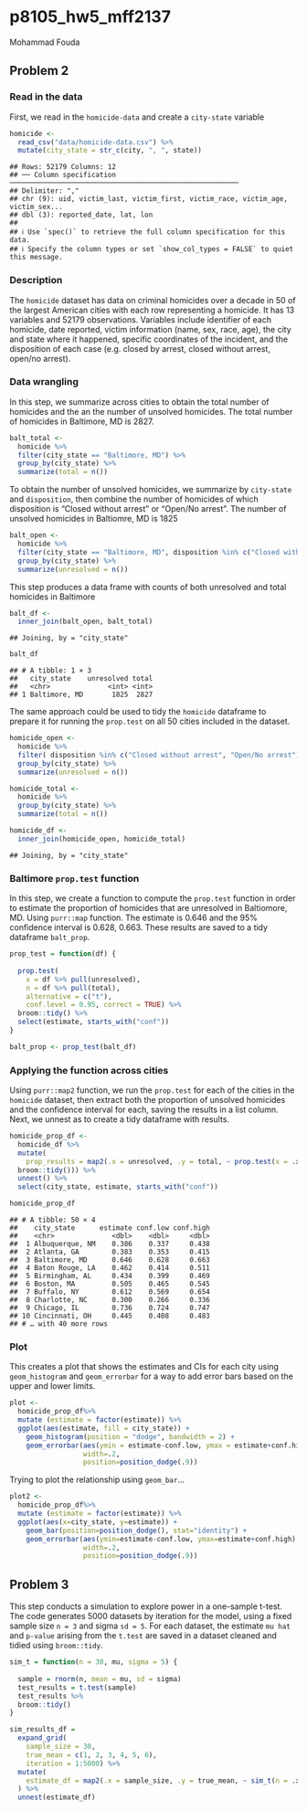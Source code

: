 p8105_hw5_mff2137
================
Mohammad Fouda

## Problem 2

### Read in the data

First, we read in the `homicide-data` and create a `city-state` variable

``` r
homicide <-
  read_csv("data/homicide-data.csv") %>% 
  mutate(city_state = str_c(city, ", ", state)) 
```

    ## Rows: 52179 Columns: 12
    ## ── Column specification ────────────────────────────────────────────────────────
    ## Delimiter: ","
    ## chr (9): uid, victim_last, victim_first, victim_race, victim_age, victim_sex...
    ## dbl (3): reported_date, lat, lon
    ## 
    ## ℹ Use `spec()` to retrieve the full column specification for this data.
    ## ℹ Specify the column types or set `show_col_types = FALSE` to quiet this message.

### Description

The `homicide` dataset has data on criminal homicides over a decade in
50 of the largest American cities with each row representing a homicide.
It has 13 variables and 52179 observations. Variables include identifier
of each homicide, date reported, victim information (name, sex, race,
age), the city and state where it happened, specific coordinates of the
incident, and the disposition of each case (e.g. closed by arrest,
closed without arrest, open/no arrest).

### Data wrangling

In this step, we summarize across cities to obtain the total number of
homicides and the an the number of unsolved homicides. The total number
of homicides in Baltimore, MD is 2827.

``` r
balt_total <-
  homicide %>% 
  filter(city_state == "Baltimore, MD") %>% 
  group_by(city_state) %>% 
  summarize(total = n()) 
```

To obtain the number of unsolved homicides, we summarize by `city-state`
and `disposition`, then combine the number of homicides of which
disposition is “Closed without arrest” or “Open/No arrest”. The number
of unsolved homicides in Baltiomre, MD is 1825

``` r
balt_open <-
  homicide %>% 
  filter(city_state == "Baltimore, MD", disposition %in% c("Closed without arrest", "Open/No arrest")) %>%
  group_by(city_state) %>% 
  summarize(unresolved = n()) 
```

This step produces a data frame with counts of both unresolved and total
homicides in Baltimore

``` r
balt_df <-
  inner_join(balt_open, balt_total)
```

    ## Joining, by = "city_state"

``` r
balt_df
```

    ## # A tibble: 1 × 3
    ##   city_state    unresolved total
    ##   <chr>              <int> <int>
    ## 1 Baltimore, MD       1825  2827

The same approach could be used to tidy the `homicide` dataframe to
prepare it for running the `prop.test` on all 50 cities included in the
dataset.

``` r
homicide_open <-
  homicide %>% 
  filter( disposition %in% c("Closed without arrest", "Open/No arrest")) %>%
  group_by(city_state) %>% 
  summarize(unresolved = n())

homicide_total <-
  homicide %>% 
  group_by(city_state) %>% 
  summarize(total = n())

homicide_df <-
  inner_join(homicide_open, homicide_total)
```

    ## Joining, by = "city_state"

### Baltimore `prop.test` function

In this step, we create a function to compute the `prop.test` function
in order to estimate the proportion of homicides that are unresolved in
Baltiomore, MD. Using `purr::map` function. The estimate is 0.646 and
the 95% confidence interval is 0.628, 0.663. These results are saved to
a tidy dataframe `balt_prop`.

``` r
prop_test = function(df) {
  
  prop.test(
    x = df %>% pull(unresolved),
    n = df %>% pull(total),
    alternative = c("t"),
    conf.level = 0.95, correct = TRUE) %>% 
  broom::tidy() %>% 
  select(estimate, starts_with("conf"))
}

balt_prop <- prop_test(balt_df)
```

### Applying the function across cities

Using `purr::map2` function, we run the `prop.test` for each of the
cities in the `homicide` dataset, then extract both the proportion of
unsolved homicides and the confidence interval for each, saving the
results in a list column. Next, we unnest as to create a tidy dataframe
with results.

``` r
homicide_prop_df <-
  homicide_df %>%
  mutate(
    prop_results = map2(.x = unresolved, .y = total, ~ prop.test(x = .x, n = .y)  %>% 
  broom::tidy())) %>% 
  unnest() %>% 
  select(city_state, estimate, starts_with("conf"))

homicide_prop_df
```

    ## # A tibble: 50 × 4
    ##    city_state      estimate conf.low conf.high
    ##    <chr>              <dbl>    <dbl>     <dbl>
    ##  1 Albuquerque, NM    0.386    0.337     0.438
    ##  2 Atlanta, GA        0.383    0.353     0.415
    ##  3 Baltimore, MD      0.646    0.628     0.663
    ##  4 Baton Rouge, LA    0.462    0.414     0.511
    ##  5 Birmingham, AL     0.434    0.399     0.469
    ##  6 Boston, MA         0.505    0.465     0.545
    ##  7 Buffalo, NY        0.612    0.569     0.654
    ##  8 Charlotte, NC      0.300    0.266     0.336
    ##  9 Chicago, IL        0.736    0.724     0.747
    ## 10 Cincinnati, OH     0.445    0.408     0.483
    ## # … with 40 more rows

### Plot

This creates a plot that shows the estimates and CIs for each city using
`geom_histogram` and `geom_errorbar` for a way to add error bars based
on the upper and lower limits.

``` r
plot <-
  homicide_prop_df%>%
  mutate (estimate = factor(estimate)) %>%
  ggplot(aes(estimate, fill = city_state)) + 
    geom_histogram(position = "dodge", bandwidth = 2) +
    geom_errorbar(aes(ymin = estimate-conf.low, ymax = estimate+conf.high),
                  width=.2,                    
                  position=position_dodge(.9))
```

Trying to plot the relationship using `geom_bar`…

``` r
plot2 <-
  homicide_prop_df%>%
  mutate (estimate = factor(estimate)) %>%
  ggplot(aes(x=city_state, y=estimate)) + 
    geom_bar(position=position_dodge(), stat="identity") +
    geom_errorbar(aes(ymin=estimate-conf.low, ymax=estimate+conf.high),
                  width=.2,                    
                  position=position_dodge(.9))
```

## Problem 3

This step conducts a simulation to explore power in a one-sample t-test.
The code generates 5000 datasets by iteration for the model, using a
fixed sample size `n = 3` and sigma `sd = 5`. For each dataset, the
estimate `mu hat` and `p-value` arising from the `t.test` are saved in a
dataset cleaned and tidied using `broom::tidy`.

``` r
sim_t = function(n = 30, mu, sigma = 5) {
  
  sample = rnorm(n, mean = mu, sd = sigma)
  test_results = t.test(sample)
  test_results %>% 
  broom::tidy()
}

sim_results_df = 
  expand_grid(
    sample_size = 30,
    true_mean = c(1, 2, 3, 4, 5, 6),
    iteration = 1:5000) %>% 
  mutate(
    estimate_df = map2(.x = sample_size, .y = true_mean, ~ sim_t(n = .x, mu = .y))
  ) %>% 
  unnest(estimate_df)
```
